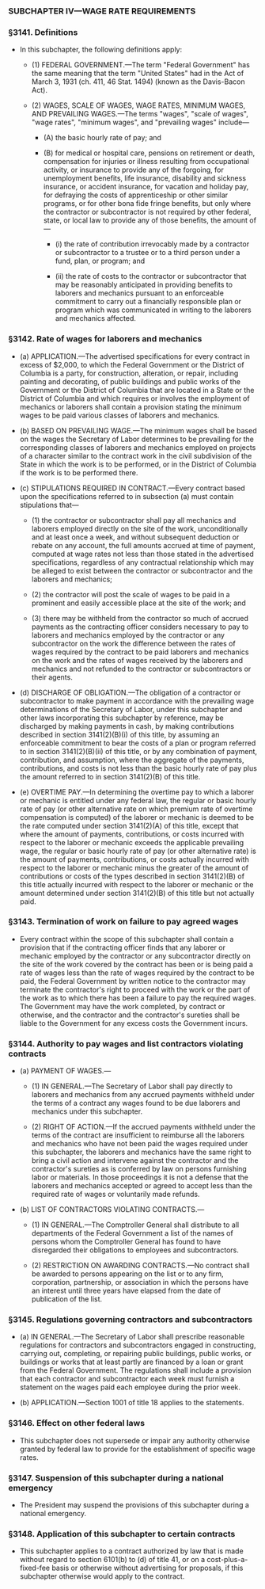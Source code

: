 ### SUBCHAPTER IV—WAGE RATE REQUIREMENTS

### §3141. Definitions
* In this subchapter, the following definitions apply:

  * (1) FEDERAL GOVERNMENT.—The term "Federal Government" has the same meaning that the term "United States" had in the Act of March 3, 1931 (ch. 411, 46 Stat. 1494) (known as the Davis-Bacon Act).

  * (2) WAGES, SCALE OF WAGES, WAGE RATES, MINIMUM WAGES, AND PREVAILING WAGES.—The terms "wages", "scale of wages", "wage rates", "minimum wages", and "prevailing wages" include—

    * (A) the basic hourly rate of pay; and

    * (B) for medical or hospital care, pensions on retirement or death, compensation for injuries or illness resulting from occupational activity, or insurance to provide any of the forgoing, for unemployment benefits, life insurance, disability and sickness insurance, or accident insurance, for vacation and holiday pay, for defraying the costs of apprenticeship or other similar programs, or for other bona fide fringe benefits, but only where the contractor or subcontractor is not required by other federal, state, or local law to provide any of those benefits, the amount of—

      * (i) the rate of contribution irrevocably made by a contractor or subcontractor to a trustee or to a third person under a fund, plan, or program; and

      * (ii) the rate of costs to the contractor or subcontractor that may be reasonably anticipated in providing benefits to laborers and mechanics pursuant to an enforceable commitment to carry out a financially responsible plan or program which was communicated in writing to the laborers and mechanics affected.

### §3142. Rate of wages for laborers and mechanics
* (a) APPLICATION.—The advertised specifications for every contract in excess of $2,000, to which the Federal Government or the District of Columbia is a party, for construction, alteration, or repair, including painting and decorating, of public buildings and public works of the Government or the District of Columbia that are located in a State or the District of Columbia and which requires or involves the employment of mechanics or laborers shall contain a provision stating the minimum wages to be paid various classes of laborers and mechanics.

* (b) BASED ON PREVAILING WAGE.—The minimum wages shall be based on the wages the Secretary of Labor determines to be prevailing for the corresponding classes of laborers and mechanics employed on projects of a character similar to the contract work in the civil subdivision of the State in which the work is to be performed, or in the District of Columbia if the work is to be performed there.

* (c) STIPULATIONS REQUIRED IN CONTRACT.—Every contract based upon the specifications referred to in subsection (a) must contain stipulations that—

  * (1) the contractor or subcontractor shall pay all mechanics and laborers employed directly on the site of the work, unconditionally and at least once a week, and without subsequent deduction or rebate on any account, the full amounts accrued at time of payment, computed at wage rates not less than those stated in the advertised specifications, regardless of any contractual relationship which may be alleged to exist between the contractor or subcontractor and the laborers and mechanics;

  * (2) the contractor will post the scale of wages to be paid in a prominent and easily accessible place at the site of the work; and

  * (3) there may be withheld from the contractor so much of accrued payments as the contracting officer considers necessary to pay to laborers and mechanics employed by the contractor or any subcontractor on the work the difference between the rates of wages required by the contract to be paid laborers and mechanics on the work and the rates of wages received by the laborers and mechanics and not refunded to the contractor or subcontractors or their agents.


* (d) DISCHARGE OF OBLIGATION.—The obligation of a contractor or subcontractor to make payment in accordance with the prevailing wage determinations of the Secretary of Labor, under this subchapter and other laws incorporating this subchapter by reference, may be discharged by making payments in cash, by making contributions described in section 3141(2)(B)(i) of this title, by assuming an enforceable commitment to bear the costs of a plan or program referred to in section 3141(2)(B)(ii) of this title, or by any combination of payment, contribution, and assumption, where the aggregate of the payments, contributions, and costs is not less than the basic hourly rate of pay plus the amount referred to in section 3141(2)(B) of this title.

* (e) OVERTIME PAY.—In determining the overtime pay to which a laborer or mechanic is entitled under any federal law, the regular or basic hourly rate of pay (or other alternative rate on which premium rate of overtime compensation is computed) of the laborer or mechanic is deemed to be the rate computed under section 3141(2)(A) of this title, except that where the amount of payments, contributions, or costs incurred with respect to the laborer or mechanic exceeds the applicable prevailing wage, the regular or basic hourly rate of pay (or other alternative rate) is the amount of payments, contributions, or costs actually incurred with respect to the laborer or mechanic minus the greater of the amount of contributions or costs of the types described in section 3141(2)(B) of this title actually incurred with respect to the laborer or mechanic or the amount determined under section 3141(2)(B) of this title but not actually paid.

### §3143. Termination of work on failure to pay agreed wages
* Every contract within the scope of this subchapter shall contain a provision that if the contracting officer finds that any laborer or mechanic employed by the contractor or any subcontractor directly on the site of the work covered by the contract has been or is being paid a rate of wages less than the rate of wages required by the contract to be paid, the Federal Government by written notice to the contractor may terminate the contractor's right to proceed with the work or the part of the work as to which there has been a failure to pay the required wages. The Government may have the work completed, by contract or otherwise, and the contractor and the contractor's sureties shall be liable to the Government for any excess costs the Government incurs.

### §3144. Authority to pay wages and list contractors violating contracts
* (a) PAYMENT OF WAGES.—

  * (1) IN GENERAL.—The Secretary of Labor shall pay directly to laborers and mechanics from any accrued payments withheld under the terms of a contract any wages found to be due laborers and mechanics under this subchapter.

  * (2) RIGHT OF ACTION.—If the accrued payments withheld under the terms of the contract are insufficient to reimburse all the laborers and mechanics who have not been paid the wages required under this subchapter, the laborers and mechanics have the same right to bring a civil action and intervene against the contractor and the contractor's sureties as is conferred by law on persons furnishing labor or materials. In those proceedings it is not a defense that the laborers and mechanics accepted or agreed to accept less than the required rate of wages or voluntarily made refunds.


* (b) LIST OF CONTRACTORS VIOLATING CONTRACTS.—

  * (1) IN GENERAL.—The Comptroller General shall distribute to all departments of the Federal Government a list of the names of persons whom the Comptroller General has found to have disregarded their obligations to employees and subcontractors.

  * (2) RESTRICTION ON AWARDING CONTRACTS.—No contract shall be awarded to persons appearing on the list or to any firm, corporation, partnership, or association in which the persons have an interest until three years have elapsed from the date of publication of the list.

### §3145. Regulations governing contractors and subcontractors
* (a) IN GENERAL.—The Secretary of Labor shall prescribe reasonable regulations for contractors and subcontractors engaged in constructing, carrying out, completing, or repairing public buildings, public works, or buildings or works that at least partly are financed by a loan or grant from the Federal Government. The regulations shall include a provision that each contractor and subcontractor each week must furnish a statement on the wages paid each employee during the prior week.

* (b) APPLICATION.—Section 1001 of title 18 applies to the statements.

### §3146. Effect on other federal laws
* This subchapter does not supersede or impair any authority otherwise granted by federal law to provide for the establishment of specific wage rates.

### §3147. Suspension of this subchapter during a national emergency
* The President may suspend the provisions of this subchapter during a national emergency.

### §3148. Application of this subchapter to certain contracts
* This subchapter applies to a contract authorized by law that is made without regard to section 6101(b) to (d) of title 41, or on a cost-plus-a-fixed-fee basis or otherwise without advertising for proposals, if this subchapter otherwise would apply to the contract.